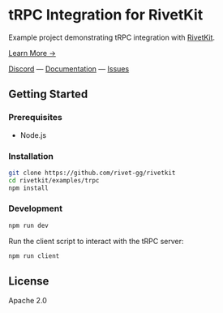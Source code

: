 # tRPC Integration for RivetKit

Example project demonstrating tRPC integration with [RivetKit](https://rivetkit.org).

[Learn More →](https://github.com/rivet-gg/rivetkit)

[Discord](https://rivet.gg/discord) — [Documentation](https://rivetkit.org) — [Issues](https://github.com/rivet-gg/rivetkit/issues)

## Getting Started

### Prerequisites

- Node.js

### Installation

```sh
git clone https://github.com/rivet-gg/rivetkit
cd rivetkit/examples/trpc
npm install
```

### Development

```sh
npm run dev
```

Run the client script to interact with the tRPC server:

```sh
npm run client
```

## License

Apache 2.0